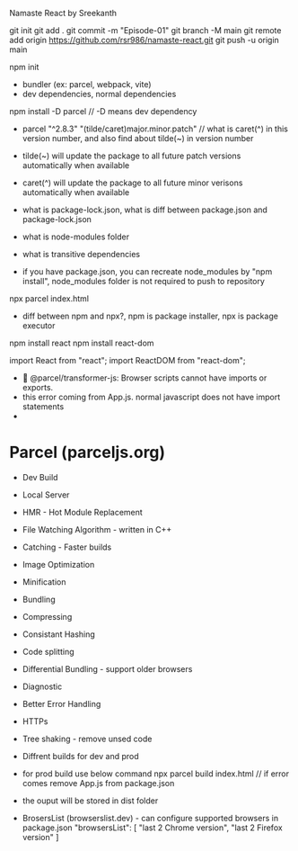 <script
    crossorigin
    src="https://unpkg.com/react@18/umd/react.development.js"
></script>
<script
    crossorigin
    src="https://unpkg.com/react-dom@18/umd/react-dom.development.js"
></script>

Namaste React by Sreekanth

git init
git add .
git commit -m "Episode-01"
git branch -M main
git remote add origin https://github.com/rsr986/namaste-react.git
git push -u origin main

npm init

- bundler (ex: parcel, webpack, vite)
- dev dependencies, normal dependencies

npm install -D parcel // -D means dev dependency

- parcel "^2.8.3" "(tilde/caret)major.minor.patch" // what is caret(^) in this version number, and also find about tilde(~) in version number
- tilde(~) will update the package to all future patch versions automatically when available
- caret(^) will update the package to all future minor verisons automatically when available

- what is package-lock.json, what is diff between package.json and package-lock.json
- what is node-modules folder
- what is transitive dependencies
- if you have package.json, you can recreate node_modules by "npm install", node_modules folder is not required to push to repository

npx parcel index.html

- diff between npm and npx?, npm is package installer, npx is package executor

npm install react
npm install react-dom

import React from "react";
import ReactDOM from "react-dom";

- 🚨 @parcel/transformer-js: Browser scripts cannot have imports or exports.
- this error coming from App.js. normal javascript does not have import statements
- <script type="module" src="./App.js"></script>

# Parcel (parceljs.org)

- Dev Build
- Local Server
- HMR - Hot Module Replacement
- File Watching Algorithm - written in C++
- Catching - Faster builds
- Image Optimization
- Minification
- Bundling
- Compressing
- Consistant Hashing
- Code splitting
- Differential Bundling - support older browsers
- Diagnostic
- Better Error Handling
- HTTPs
- Tree shaking - remove unsed code
- Diffrent builds for dev and prod

- for prod build use below command
  npx parcel build index.html // if error comes remove App.js from package.json
- the ouput will be stored in dist folder

- BrosersList (browserslist.dev) - can configure supported browsers in package.json
  "browsersList": [
  "last 2 Chrome version",
  "last 2 Firefox version"
  ]

